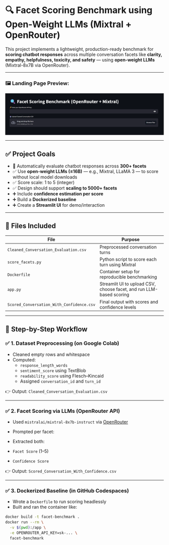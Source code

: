 # 🔍 Facet Scoring Benchmark using Open-Weight LLMs (Mixtral + OpenRouter)

This project implements a lightweight, production-ready benchmark for **scoring chatbot responses** across multiple conversation facets like **clarity, empathy, helpfulness, toxicity, and safety** — using **open-weight LLMs** (Mixtral-8x7B via OpenRouter).

---

### 🖼 Landing Page Preview:
<p align="center">
  <img src="App_Landing_Page.png" alt="Streamlit UI Screenshot" width="700"/>
</p>

---

## ✅ Project Goals

- 🎯 Automatically evaluate chatbot responses across **300+ facets**
- ✅ Use **open-weight LLMs (≤16B)** — e.g., Mixtral, LLaMA 3 — to score without local model downloads
- ✅ Score scale: 1 to 5 (integer)
- ✅ Design should support **scaling to 5000+ facets**
- ➕ Include **confidence estimation per score**
- ➕ Build a **Dockerized baseline**
- ➕ Create a **Streamlit UI** for demo/interaction

---

## 📁 Files Included

| File | Purpose |
|------|---------|
| `Cleaned_Conversation_Evaluation.csv` | Preprocessed conversation turns |
| `score_facets.py` | Python script to score each turn using Mixtral |
| `Dockerfile` | Container setup for reproducible benchmarking |
| `app.py` | Streamlit UI to upload CSV, choose facet, and run LLM-based scoring |
| `Scored_Conversation_With_Confidence.csv` | Final output with scores and confidence levels |

---

## 🧠 Step-by-Step Workflow

### ✅ 1. Dataset Preprocessing (on Google Colab)

- Cleaned empty rows and whitespace
- Computed:
  - `response_length_words`
  - `sentiment_score` using TextBlob
  - `readability_score` using Flesch–Kincaid
  - Assigned `conversation_id` and `turn_id`

👉 Output: `Cleaned_Conversation_Evaluation.csv`

---

### ✅ 2. Facet Scoring via LLMs (OpenRouter API)

- Used `mistralai/mixtral-8x7b-instruct` via [OpenRouter](https://openrouter.ai)
- Prompted per facet:

- Extracted both:
- `Facet Score` (1–5)
- `Confidence Score`

👉 Output: `Scored_Conversation_With_Confidence.csv`

---

### ✅ 3. Dockerized Baseline (in GitHub Codespaces)

- Wrote a `Dockerfile` to run scoring headlessly
- Built and ran the container like:

```bash
docker build -t facet-benchmark .
docker run --rm \
  -v $(pwd):/app \
  -e OPENROUTER_API_KEY=sk-... \
  facet-benchmark
